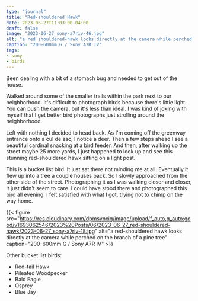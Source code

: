 ```yaml
---
type: "journal"
title: "Red-shouldered Hawk"
date: 2023-06-27T11:03:00-04:00
draft: false
image: "2023-06-27_sony-a7riv-46.jpg"
alt: "a red shouldered-hawk looks directly at the camera while perched on the branch of a pine tree"
caption: "200-600mm G / Sony A7R IV"
tags:
- sony
- birds
---
```


Been dealing with a bit of a stomach bug and needed to get out of the house.

Walked around some of the smaller trails within the park next to our neighborhood. It's difficult to photograph birds because there's little light. You can push the camera, but it's less than ideal. I was kind of joking with myself that I get better bird photographs just strolling around the neighborhood.

Left with nothing I decided to head back. As I'm coming off the greenway entrance onto a cul de sac, I notice a deer. Then a few steps ahead I see a beautiful cardinal snacking at a bird feeder. And then, after walking up the street maybe 25 more yards, I just happened to look up and see this stunning red-shouldered hawk sitting on a light post.

This is a bucket list bird. It just sat there not minding me at all. Eventually it flew up into a tree a couple houses back. So I slowly approached from the other side of the street. Photographing it as I was walking closer and closer, it just didn't seem to care. I could have stood there and photographed this bird all evening. I felt satisfied with what I got, trying not to chimp on the way home.

{{< figure src="https://res.cloudinary.com/dpmsynxig/image/upload/f_auto,q_auto:good/v1693062546/2023%20Posts/06/2023-06-27_red-shouldered-hawk/2023-06-27_sony-a7riv-18.jpg" alt="a red-shouldered hawk looks directly at the camera while perched on the branch of a pine tree" caption="200-600mm G / Sony A7R IV" >}}

Other bucket list birds:

* Red-tail Hawk
* Pileated Woodpecker
* Bald Eagle
* Osprey
* Blue Jay
